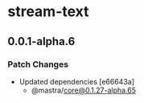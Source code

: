 # stream-text

## 0.0.1-alpha.6

### Patch Changes

- Updated dependencies [e66643a]
  - @mastra/core@0.1.27-alpha.65
